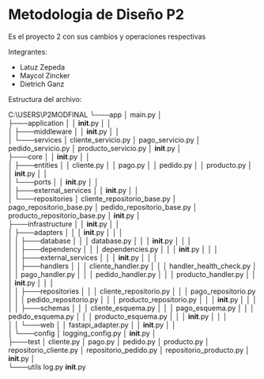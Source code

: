 # Metodologia de Diseño P2
Es el proyecto 2 con sus cambios y operaciones respectivas

Integrantes:
- Latuz Zepeda
- Maycol Zincker
- Dietrich Ganz

Estructura del archivo: 

C:\USERS\P2MODFINAL
└───app
    │   main.py
    │   
    ├───application
    │   │   __init__.py
    │   │   
    │   ├───middleware
    │   │       __init__.py
    │   │       
    │   └───services
    │           cliente_servicio.py
    │           pago_servicio.py
    │           pedido_servicio.py
    │           producto_servicio.py
    │           __init__.py
    │           
    ├───core
    │   │   __init__.py
    │   │   
    │   ├───entities
    │   │       cliente.py
    │   │       pago.py
    │   │       pedido.py
    │   │       producto.py
    │   │       __init__.py
    │   │       
    │   └───ports
    │       │   __init__.py
    │       │   
    │       ├───external_services
    │       │       __init__.py
    │       │       
    │       └───repositories
    │               cliente_repositorio_base.py
    │               pago_repositorio_base.py
    │               pedido_repositorio_base.py
    │               producto_repositorio_base.py
    │               __init__.py
    │               
    ├───infrastructure
    │   │   __init__.py
    │   │   
    │   ├───adapters
    │   │   │   __init__.py
    │   │   │   
    │   │   ├───database
    │   │   │       database.py
    │   │   │       __init__.py
    │   │   │       
    │   │   ├───dependency
    │   │   │       dependencies.py
    │   │   │       __init__.py
    │   │   │       
    │   │   ├───external_services
    │   │   │       __init__.py
    │   │   │       
    │   │   ├───handlers
    │   │   │       cliente_handler.py
    │   │   │       handler_health_check.py
    │   │   │       pago_handler.py
    │   │   │       pedido_handler.py
    │   │   │       producto_handler.py
    │   │   │       __init__.py
    │   │   │       
    │   │   ├───repositories
    │   │   │       cliente_repositorio.py
    │   │   │       pago_repositorio.py
    │   │   │       pedido_repositorio.py
    │   │   │       producto_repositorio.py
    │   │   │       __init__.py
    │   │   │       
    │   │   ├───schemas
    │   │   │       cliente_esquema.py
    │   │   │       pago_esquema.py
    │   │   │       pedido_esquema.py
    │   │   │       producto_esquema.py
    │   │   │       __init__.py
    │   │   │       
    │   │   └───web
    │   │           fastapi_adapter.py
    │   │           __init__.py
    │   │           
    │   └───config
    │           logging_config.py
    │           __init__.py
    │           
    ├───test
    │       cliente.py
    │       pago.py
    │       pedido.py
    │       producto.py
    │       repositorio_cliente.py
    │       repositorio_pedido.py
    │       repositorio_producto.py
    │       __init__.py
    │       
    └───utils
            log.py
            __init__.py

